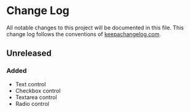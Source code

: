 Change Log
==========

All notable changes to this project will be documented in this file. This change
log follows the conventions of [keepachangelog.com](http://keepachangelog.com/).

Unreleased
----------

### Added

- Text control
- Checkbox control
- Textarea control
- Radio control
